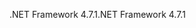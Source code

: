 <span data-ttu-id="7a445-101">.NET Framework 4.7.1</span><span class="sxs-lookup"><span data-stu-id="7a445-101">.NET Framework 4.7.1</span></span>
